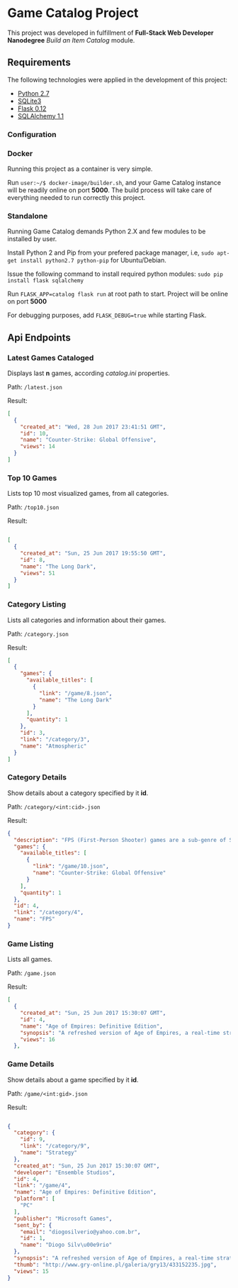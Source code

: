 # Game Catalog Project

This project was developed in fulfillment of **Full-Stack Web Developer Nanodegree** *Build an Item Catalog* module.

## Requirements

The following technologies were applied in the development of this project:
* [Python 2.7](https://www.python.org/downloads/)
* [SQLite3](https://www.sqlite.org/)
* [Flask 0.12](http://flask.pocoo.org/)
* [SQLAlchemy 1.1](http://www.sqlalchemy.org/)

### Configuration

### Docker

Running this project as a container is very simple.

Run `user:~/$ docker-image/builder.sh`, and your Game Catalog instance will be readily online on port **5000**. The build process will take care of everything needed to run correctly this project.

### Standalone

Running Game Catalog demands Python 2.X and few modules to be installed by user.

Install Python 2 and Pip from your prefered package manager, i.e, `sudo apt-get install python2.7 python-pip` for Ubuntu/Debian.

Issue the following command to install required python modules: `sudo pip install flask sqlalchemy`

Run `FLASK_APP=catalog flask run` at root path to start. Project will be online on port **5000**

For debugging purposes, add `FLASK_DEBUG=true` while starting Flask.

## Api Endpoints

### Latest Games Cataloged

Displays last **n** games, according *catalog.ini* properties.

Path: `/latest.json`

Result:
```json
[
  {
    "created_at": "Wed, 28 Jun 2017 23:41:51 GMT", 
    "id": 10, 
    "name": "Counter-Strike: Global Offensive", 
    "views": 14
  }
]
```

### Top 10 Games

Lists top 10 most visualized games, from all categories.

Path: `/top10.json`

Result:
```json

[
  {
    "created_at": "Sun, 25 Jun 2017 19:55:50 GMT", 
    "id": 8, 
    "name": "The Long Dark", 
    "views": 51
  }
]
```

### Category Listing

Lists all categories and information about their games.

Path: `/category.json`

Result:
```json
[
  {
    "games": {
      "available_titles": [
        {
          "link": "/game/8.json", 
          "name": "The Long Dark"
        }
      ], 
      "quantity": 1
    }, 
    "id": 3, 
    "link": "/category/3", 
    "name": "Atmospheric"
  }
]
```

### Category Details

Show details about a category specified by it **id**.

Path: `/category/<int:cid>.json`

Result:
```json
{
  "description": "FPS (First-Person Shooter) games are a sub-genre of Shooting games that became immensely popular. They are basically Shooting games played from the protagonist's perspective, allowing for a higher degree of immersion and realism. Military FPS games are extremely popular, but these games may also take place in fantasy or sci-fi settings. FPS games may also incorporate an optional third-person perspective, limited melee combat, or narrative elements of Action-Adventures. Online multi-player FPS games are also particularly popular.\n", 
  "games": {
    "available_titles": [
      {
        "link": "/game/10.json", 
        "name": "Counter-Strike: Global Offensive"
      }
    ], 
    "quantity": 1
  }, 
  "id": 4, 
  "link": "/category/4", 
  "name": "FPS"
}
```

### Game Listing

Lists all games.

Path: `/game.json`

Result:
```json
[
  {
    "created_at": "Sun, 25 Jun 2017 15:30:07 GMT", 
    "id": 4, 
    "name": "Age of Empires: Definitive Edition", 
    "synopsis": "A refreshed version of Age of Empires, a real-time strategy game that debuted in 1997. Microsoft, th...", 
    "views": 16
  }, 
```

### Game Details

Show details about a game specified by it **id**.

Path: `/game/<int:gid>.json`

Result:
```json

{
  "category": {
    "id": 9, 
    "link": "/category/9", 
    "name": "Strategy"
  }, 
  "created_at": "Sun, 25 Jun 2017 15:30:07 GMT", 
  "developer": "Ensemble Studios", 
  "id": 4, 
  "link": "/game/4", 
  "name": "Age of Empires: Definitive Edition", 
  "platform": [
    "PC"
  ], 
  "publisher": "Microsoft Games", 
  "sent_by": {
    "email": "diogosilverio@yahoo.com.br", 
    "id": 1, 
    "name": "Diogo Silv\u00e9rio"
  }, 
  "synopsis": "A refreshed version of Age of Empires, a real-time strategy game that debuted in 1997. Microsoft, the company responsible for the new version, focused not only on improving the graphics so that they now support 4K resolution, but on recording a new version of the symphonic soundtrack as well. \r\n\r\nThe title contains the content of the basic version of the original game and of the Rise of Rome expansion pack. The singleplayer scenarios were expanded with new narrative features. In Age of Empires: Definitive Edition the player is leading civilizations from various areas of the world to war. The gameplay is focused on expanding the base, obtaining resources, recruiting army and participating in dynamical battles. \r\n\r\nA modernized interface makes controlling the battlefield easier. In addition to singleplayer modes, the title offers multiplayer mode based on Xbox Live.", 
  "thumb": "http://www.gry-online.pl/galeria/gry13/433152235.jpg", 
  "views": 15
}

```
